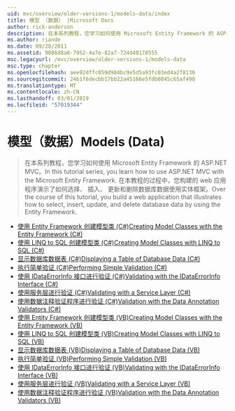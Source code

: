 ```yaml
---
uid: mvc/overview/older-versions-1/models-data/index
title: 模型 （数据） |Microsoft Docs
author: rick-anderson
description: 在本系列教程，您学习如何使用 Microsoft Entity Framework 的 ASP.NET MVC。 在本教程的过程中，您构建 web 应用程序...
ms.author: riande
ms.date: 09/28/2011
ms.assetid: 9086d8a8-7952-4a7e-82a7-724d48178555
msc.legacyurl: /mvc/overview/older-versions-1/models-data
msc.type: chapter
ms.openlocfilehash: aee92dffc059d984bc9e5d5a93fc03ed4a2f8136
ms.sourcegitcommit: 24b1f6decbb17bb22a45166e5fdb0845c65af498
ms.translationtype: MT
ms.contentlocale: zh-CN
ms.lasthandoff: 03/01/2019
ms.locfileid: "57019344"
---
```

<a name="models-data"></a><span data-ttu-id="fe6e8-104">模型（数据）</span><span class="sxs-lookup"><span data-stu-id="fe6e8-104">Models (Data)</span></span>
====================
> <span data-ttu-id="fe6e8-105">在本系列教程，您学习如何使用 Microsoft Entity Framework 的 ASP.NET MVC。</span><span class="sxs-lookup"><span data-stu-id="fe6e8-105">In this tutorial series, you learn how to use ASP.NET MVC with the Microsoft Entity Framework.</span></span> <span data-ttu-id="fe6e8-106">在本教程的过程中，您构建的 web 应用程序演示了如何选择、 插入、 更新和删除数据库数据使用实体框架。</span><span class="sxs-lookup"><span data-stu-id="fe6e8-106">Over the course of this tutorial, you build a web application that illustrates how to select, insert, update, and delete database data by using the Entity Framework.</span></span>


- [<span data-ttu-id="fe6e8-107">使用 Entity Framework 创建模型类 (C#)</span><span class="sxs-lookup"><span data-stu-id="fe6e8-107">Creating Model Classes with the Entity Framework (C#)</span></span>](creating-model-classes-with-the-entity-framework-cs.md)
- [<span data-ttu-id="fe6e8-108">使用 LINQ to SQL 创建模型类 (C#)</span><span class="sxs-lookup"><span data-stu-id="fe6e8-108">Creating Model Classes with LINQ to SQL (C#)</span></span>](creating-model-classes-with-linq-to-sql-cs.md)
- [<span data-ttu-id="fe6e8-109">显示数据库数据表 (C#)</span><span class="sxs-lookup"><span data-stu-id="fe6e8-109">Displaying a Table of Database Data (C#)</span></span>](displaying-a-table-of-database-data-cs.md)
- [<span data-ttu-id="fe6e8-110">执行简单验证 (C#)</span><span class="sxs-lookup"><span data-stu-id="fe6e8-110">Performing Simple Validation (C#)</span></span>](performing-simple-validation-cs.md)
- [<span data-ttu-id="fe6e8-111">使用 IDataErrorInfo 接口进行验证 (C#)</span><span class="sxs-lookup"><span data-stu-id="fe6e8-111">Validating with the IDataErrorInfo Interface (C#)</span></span>](validating-with-the-idataerrorinfo-interface-cs.md)
- [<span data-ttu-id="fe6e8-112">使用服务层进行验证 (C#)</span><span class="sxs-lookup"><span data-stu-id="fe6e8-112">Validating with a Service Layer (C#)</span></span>](validating-with-a-service-layer-cs.md)
- [<span data-ttu-id="fe6e8-113">使用数据注释验证程序进行验证 (C#)</span><span class="sxs-lookup"><span data-stu-id="fe6e8-113">Validation with the Data Annotation Validators (C#)</span></span>](validation-with-the-data-annotation-validators-cs.md)
- [<span data-ttu-id="fe6e8-114">使用 Entity Framework 创建模型类 (VB)</span><span class="sxs-lookup"><span data-stu-id="fe6e8-114">Creating Model Classes with the Entity Framework (VB)</span></span>](creating-model-classes-with-the-entity-framework-vb.md)
- [<span data-ttu-id="fe6e8-115">使用 LINQ to SQL 创建模型类 (VB)</span><span class="sxs-lookup"><span data-stu-id="fe6e8-115">Creating Model Classes with LINQ to SQL (VB)</span></span>](creating-model-classes-with-linq-to-sql-vb.md)
- [<span data-ttu-id="fe6e8-116">显示数据库数据表 (VB)</span><span class="sxs-lookup"><span data-stu-id="fe6e8-116">Displaying a Table of Database Data (VB)</span></span>](displaying-a-table-of-database-data-vb.md)
- [<span data-ttu-id="fe6e8-117">执行简单验证 (VB)</span><span class="sxs-lookup"><span data-stu-id="fe6e8-117">Performing Simple Validation (VB)</span></span>](performing-simple-validation-vb.md)
- [<span data-ttu-id="fe6e8-118">使用 IDataErrorInfo 接口进行验证 (VB)</span><span class="sxs-lookup"><span data-stu-id="fe6e8-118">Validating with the IDataErrorInfo Interface (VB)</span></span>](validating-with-the-idataerrorinfo-interface-vb.md)
- [<span data-ttu-id="fe6e8-119">使用服务层进行验证 (VB)</span><span class="sxs-lookup"><span data-stu-id="fe6e8-119">Validating with a Service Layer (VB)</span></span>](validating-with-a-service-layer-vb.md)
- [<span data-ttu-id="fe6e8-120">使用数据注释验证程序进行验证 (VB)</span><span class="sxs-lookup"><span data-stu-id="fe6e8-120">Validation with the Data Annotation Validators (VB)</span></span>](validation-with-the-data-annotation-validators-vb.md)
